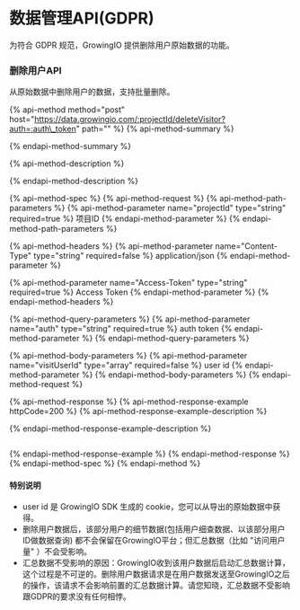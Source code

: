 # 数据管理API\(GDPR\)

为符合 GDPR 规范，GrowingIO 提供删除用户原始数据的功能。

### 删除用户API

从原始数据中删除用户的数据，支持批量删除。

{% api-method method="post" host="https://data.growingio.com/:projectId/deleteVisitor?auth=:auth\_token" path="" %}
{% api-method-summary %}

{% endapi-method-summary %}

{% api-method-description %}

{% endapi-method-description %}

{% api-method-spec %}
{% api-method-request %}
{% api-method-path-parameters %}
{% api-method-parameter name="projectId" type="string" required=true %}
 项目ID
{% endapi-method-parameter %}
{% endapi-method-path-parameters %}

{% api-method-headers %}
{% api-method-parameter name="Content-Type" type="string" required=false %}
application/json
{% endapi-method-parameter %}

{% api-method-parameter name="Access-Token" type="string" required=true %}
Access Token
{% endapi-method-parameter %}
{% endapi-method-headers %}

{% api-method-query-parameters %}
{% api-method-parameter name="auth" type="string" required=true %}
auth token
{% endapi-method-parameter %}
{% endapi-method-query-parameters %}

{% api-method-body-parameters %}
{% api-method-parameter name="visitUserId" type="array" required=false %}
user id
{% endapi-method-parameter %}
{% endapi-method-body-parameters %}
{% endapi-method-request %}

{% api-method-response %}
{% api-method-response-example httpCode=200 %}
{% api-method-response-example-description %}

{% endapi-method-response-example-description %}

```

```
{% endapi-method-response-example %}
{% endapi-method-response %}
{% endapi-method-spec %}
{% endapi-method %}

#### 特别说明

* user id 是 GrowingIO SDK 生成的 cookie，您可以从导出的原始数据中获得。
* 删除用户数据后，该部分用户的细节数据\(包括用户细查数据、以该部分用户ID做数据查询\) 都不会保留在GrowingIO平台；但汇总数据（比如 "访问用户量" ）不会受影响。
* 汇总数据不受影响的原因：GrowingIO收到该用户数据后启动汇总数据计算，这个过程是不可逆的。删除用户数据请求是在用户数据发送至GrowingIO之后的操作，该请求不会影响前置的汇总数据计算。请您知晓，汇总数据不受影响跟GDPR的要求没有任何相悖。



